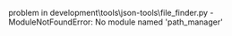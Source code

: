 problem in development\tools\json-tools\file_finder.py - ModuleNotFoundError: No module named 'path_manager'
